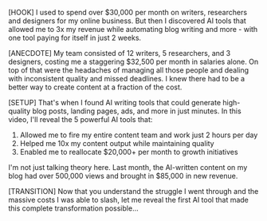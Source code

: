 [HOOK] I used to spend over $30,000 per month on writers, researchers and designers for my online business. But then I discovered AI tools that allowed me to 3x my revenue while automating blog writing and more - with one tool paying for itself in just 2 weeks.

[ANECDOTE] My team consisted of 12 writers, 5 researchers, and 3 designers, costing me a staggering $32,500 per month in salaries alone. On top of that were the headaches of managing all those people and dealing with inconsistent quality and missed deadlines. I knew there had to be a better way to create content at a fraction of the cost.  

[SETUP] That's when I found AI writing tools that could generate high-quality blog posts, landing pages, ads, and more in just minutes. In this video, I'll reveal the 5 powerful AI tools that:

1) Allowed me to fire my entire content team and work just 2 hours per day
2) Helped me 10x my content output while maintaining quality
3) Enabled me to reallocate $20,000+ per month to growth initiatives  

I'm not just talking theory here. Last month, the AI-written content on my blog had over 500,000 views and brought in $85,000 in new revenue.

[TRANSITION] Now that you understand the struggle I went through and the massive costs I was able to slash, let me reveal the first AI tool that made this complete transformation possible...
```